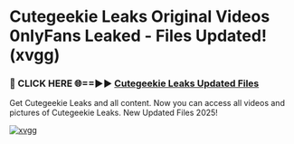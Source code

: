 # Cutegeekie Leaks Original Videos 0nlyFans Leaked - Files Updated! (xvgg)

<h3>🔴 CLICK HERE 🌐==►► <a href="https://tinyurl.com/4seja8ks" rel="nofollow">Cutegeekie Leaks Updated Files</a></h3>

Get Cutegeekie Leaks and all content. Now you can access all videos and pictures of Cutegeekie Leaks. New Updated Files 2025!

[![xvgg](https://i.imgur.com/EWjZXRe.gif)](https://tinyurl.com/4seja8ks)
